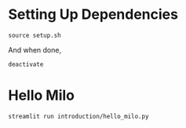 #

# Setting Up Dependencies

```
source setup.sh
```

And when done,
```
deactivate
```

# Hello Milo
```
streamlit run introduction/hello_milo.py
```
